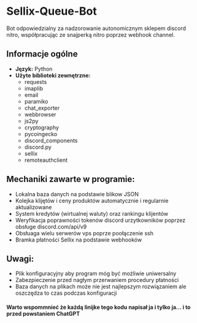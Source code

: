 # Sellix-Queue-Bot
Bot odpowiedzialny za nadzorowanie autonomicznym sklepem discord nitro, współpracując ze snajperką nitro poprzez webhook channel.

<h2>Informacje ogólne</h2>
<ul>
<li> <b>Język:</b> Python </li>
<li> <b>Użyte biblioteki zewnętrzne:</b>
<ul>
    <li>requests</li>
    <li>imaplib</li>
    <li>email</li>
    <li>paramiko</li>
    <li>chat_exporter</li>
    <li>webbrowser</li>
    <li>js2py</li>
    <li>cryptography</li>
    <li>pycoingecko</li>
    <li>discord_components</li>
    <li>discord.py</li>
    <li>sellix</li>
    <li>remoteauthclient</li>
</ul>
</ul>

<h2> Mechaniki zawarte w programie: </h2>
<ul>
    <li>Lokalna baza danych na podstawie blikow JSON</li>
    <li>Kolejka klijętów i ceny produktów automatycznie i regularnie aktualizowane</li>
    <li>System kredytów (wirtualnej waluty) oraz rankingu klijentów</li>
    <li>Weryfikacja poprawności tokenów discord urzytkowników poprzez obsługe discord.com/api/v9</li>
    <li>Obsłuaga wielu serwerów vps poprze poołączenie ssh</li>
    <li>Bramka płatności Sellix na podstawie webhooków</li>
</ul>

<h2>Uwagi: </h2>
<ul>
    <li>Plik konfiguracyjny aby program móg być możliwie uniwersalny</li>
    <li>Zabezpieczenie przed nagłym przerwaniem procedury płatności</li>
    <li>Baza danych na plikach może nie jest najlepszym rozwiązaniem ale oszczędza to czas podczas konfiguracji</li>
  </ul>

<h4>Warto wspommnieć że każdą linijke tego kodu napisał ja i tylko ja... i to przed powstaniem ChatGPT </h4>
